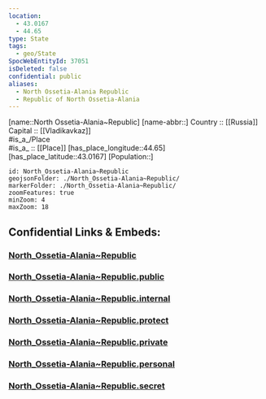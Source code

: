 ```yaml
---
location:
  - 43.0167
  - 44.65
type: State
tags:
  - geo/State
SpocWebEntityId: 37051
isDeleted: false
confidential: public
aliases:
  - North Ossetia-Alania Republic
  - Republic of North Ossetia-Alania 
---
```

[name::North Ossetia-Alania~Republic] 
[name-abbr::] 
Country :: [[Russia]]  
Capital :: [[Vladikavkaz]]  
#is_a_/Place  
#is_a_ :: [[Place]] 
[has_place_longitude::44.65] 
[has_place_latitude::43.0167] 
[Population::] 



```leaflet
id: North_Ossetia-Alania~Republic
geojsonFolder: ./North_Ossetia-Alania~Republic/
markerFolder: ./North_Ossetia-Alania~Republic/
zoomFeatures: true 
minZoom: 4 
maxZoom: 18
```


## Confidential Links & Embeds: 

### [North_Ossetia-Alania~Republic](/_Standards/Earth/Continent/Europe/Europe~East/Russia/Russia~NorthCaucasus/North_Ossetia-Alania~Republic.md) 

### [North_Ossetia-Alania~Republic.public](/_public/Earth/Continent/Europe/Europe~East/Russia/Russia~NorthCaucasus/North_Ossetia-Alania~Republic.public.md) 

### [North_Ossetia-Alania~Republic.internal](/_internal/Earth/Continent/Europe/Europe~East/Russia/Russia~NorthCaucasus/North_Ossetia-Alania~Republic.internal.md) 

### [North_Ossetia-Alania~Republic.protect](/_protect/Earth/Continent/Europe/Europe~East/Russia/Russia~NorthCaucasus/North_Ossetia-Alania~Republic.protect.md) 

### [North_Ossetia-Alania~Republic.private](/_private/Earth/Continent/Europe/Europe~East/Russia/Russia~NorthCaucasus/North_Ossetia-Alania~Republic.private.md) 

### [North_Ossetia-Alania~Republic.personal](/_personal/Earth/Continent/Europe/Europe~East/Russia/Russia~NorthCaucasus/North_Ossetia-Alania~Republic.personal.md) 

### [North_Ossetia-Alania~Republic.secret](/_secret/Earth/Continent/Europe/Europe~East/Russia/Russia~NorthCaucasus/North_Ossetia-Alania~Republic.secret.md)

